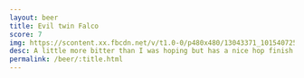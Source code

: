 ```yaml
---
layout: beer
title: Evil twin Falco
score: 7
img: https://scontent.xx.fbcdn.net/v/t1.0-0/p480x480/13043371_10154072541163745_2624244242033439826_n.jpg?oh=462c1f768e52a363c114361c752c9c39&oe=58C7998F
desc: A little more bitter than I was hoping but has a nice hop finish
permalink: /beer/:title.html
---
```

